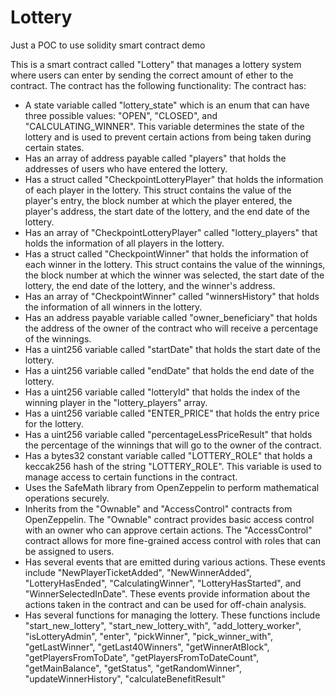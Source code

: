# Lottery
Just a POC to use solidity smart contract demo

This is a smart contract called "Lottery" that manages a lottery system where users can enter by sending the correct amount of ether to the contract. The contract has the following functionality:
The contract has: 
- A state variable called "lottery_state" which is an enum that can have three possible values: "OPEN", "CLOSED", and "CALCULATING_WINNER". This variable determines the state of the lottery and is used to prevent certain actions from being taken during certain states.
- Has an array of address payable called "players" that holds the addresses of users who have entered the lottery.
- Has a struct called "CheckpointLotteryPlayer" that holds the information of each player in the lottery. This struct contains the value of the player's entry, the block number at which the player entered, the player's address, the start date of the lottery, and the end date of the lottery.
- Has an array of "CheckpointLotteryPlayer" called "lottery_players" that holds the information of all players in the lottery.
- Has a struct called "CheckpointWinner" that holds the information of each winner in the lottery. This struct contains the value of the winnings, the block number at which the winner was selected, the start date of the lottery, the end date of the lottery, and the winner's address.
- Has an array of "CheckpointWinner" called "winnersHistory" that holds the information of all winners in the lottery.
- Has an address payable variable called "owner_beneficiary" that holds the address of the owner of the contract who will receive a percentage of the winnings.
- Has a uint256 variable called "startDate" that holds the start date of the lottery.
- Has a uint256 variable called "endDate" that holds the end date of the lottery.
- Has a uint256 variable called "lotteryId" that holds the index of the winning player in the "lottery_players" array.
- Has a uint256 variable called "ENTER_PRICE" that holds the entry price for the lottery.
- Has a uint256 variable called "percentageLessPriceResult" that holds the percentage of the winnings that will go to the owner of the contract.
- Has a bytes32 constant variable called "LOTTERY_ROLE" that holds a keccak256 hash of the string "LOTTERY_ROLE". This variable is used to manage access to certain functions in the contract.
- Uses the SafeMath library from OpenZeppelin to perform mathematical operations securely.
- Inherits from the "Ownable" and "AccessControl" contracts from OpenZeppelin. The "Ownable" contract provides basic access control with an owner who can approve certain actions. The "AccessControl" contract allows for more fine-grained access control with roles that can be assigned to users.
- Has several events that are emitted during various actions. These events include "NewPlayerTicketAdded", "NewWinnerAdded", "LotteryHasEnded", "CalculatingWinner", "LotteryHasStarted", and "WinnerSelectedInDate". These events provide information about the actions taken in the contract and can be used for off-chain analysis.
- Has several functions for managing the lottery. These functions include "start_new_lottery", "start_new_lottery_with", "add_lottery_worker", "isLotteryAdmin", "enter", "pickWinner", "pick_winner_with", "getLastWinner", "getLast40Winners", "getWinnerAtBlock", "getPlayersFromToDate", "getPlayersFromToDateCount", "getMainBalance", "getStatus", "getRandomWinner", "updateWinnerHistory", "calculateBenefitResult"
